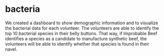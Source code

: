 # bacteria

We created a dashboard to show demographic information and to visualize the bacterial data for each volunteer. The volunteers are able to identify the top 10 bacterial species in their belly buttons. That way, if Improbable Beef identifies a species as a candidate to manufacture synthetic beef, the volunteers will be able to identify whether that species is found in their navel.